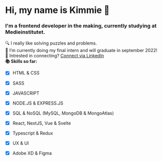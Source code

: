# Hi, my name is Kimmie 👋

### I'm a frontend developer in the making, currently studying at Medieinstitutet.
 🔍 I really like solving puzzles and problems. <br>
 🌱 I’m currently doing my final intern and will graduate in september 2022! <br>
 👯 Intrested in connecting? [Connect via LinkedIn](https://www.linkedin.com/in/kimmie-lundgren-620401201/) <br>
 **📚 Skills so far:**
 - [x] HTML & CSS 
 - [x] SASS 
 - [x] JAVASCRIPT
 - [x] NODE.JS & EXPRESS.JS
 - [x] SQL & NoSQL (MySQL, MongoDB & MongoAtlas)
 - [x] React, NextJS, Vue & Svelte
 - [x] Typescript & Redux
 - [x] UX & UI
 - [x] Adobe XD & Figma
 
  

      
      
